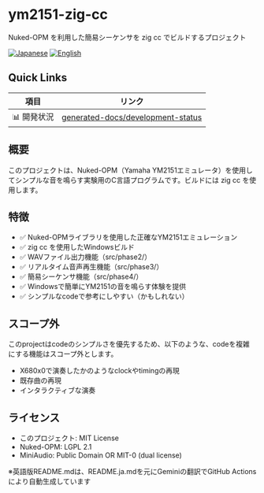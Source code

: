 # ym2151-zig-cc

Nuked-OPM を利用した簡易シーケンサを zig cc でビルドするプロジェクト

<p align="left">
  <a href="README.ja.md"><img src="https://img.shields.io/badge/🇯🇵-Japanese-red.svg" alt="Japanese"></a>
  <a href="README.md"><img src="https://img.shields.io/badge/🇺🇸-English-blue.svg" alt="English"></a>
</p>

## Quick Links
| 項目 | リンク |
|------|--------|
| 📊 開発状況 | [generated-docs/development-status](generated-docs/development-status.md) |

## 概要

このプロジェクトは、Nuked-OPM（Yamaha YM2151エミュレータ）を使用してシンプルな音を鳴らす実験用のC言語プログラムです。ビルドには zig cc を使用します。

## 特徴

- ✅ Nuked-OPMライブラリを使用した正確なYM2151エミュレーション
- ✅ zig cc を使用したWindowsビルド
- ✅ WAVファイル出力機能（src/phase2/）
- ✅ リアルタイム音声再生機能（src/phase3/）
- ✅ 簡易シーケンサ機能（src/phase4/）
- ✅ Windowsで簡単にYM2151の音を鳴らす体験を提供
- ✅ シンプルなcodeで参考にしやすい（かもしれない）

## スコープ外

このprojectはcodeのシンプルさを優先するため、以下のような、codeを複雑にする機能はスコープ外とします。

- X680x0で演奏したかのようなclockやtimingの再現
- 既存曲の再現
- インタラクティブな演奏

## ライセンス

- このプロジェクト: MIT License
- Nuked-OPM: LGPL 2.1
- MiniAudio: Public Domain OR MIT-0 (dual license)

※英語版README.mdは、README.ja.mdを元にGeminiの翻訳でGitHub Actionsにより自動生成しています
